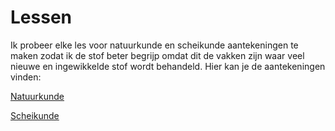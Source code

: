 # Lessen

Ik probeer elke les voor natuurkunde en scheikunde aantekeningen te maken zodat ik de stof beter begrijp omdat dit de vakken zijn waar veel nieuwe en ingewikkelde stof wordt behandeld. Hier kan je de aantekeningen vinden:

[Natuurkunde](/lessen/natuurkunde)

[Scheikunde](/lessen/scheikunde)